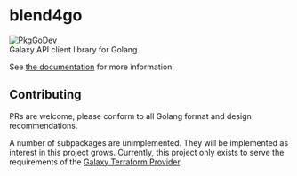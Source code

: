 # blend4go
[![PkgGoDev](https://pkg.go.dev/badge/github.com/brinkmanlab/blend4go)](https://pkg.go.dev/github.com/brinkmanlab/blend4go)  
Galaxy API client library for Golang


See [the documentation](https://pkg.go.dev/github.com/brinkmanlab/blend4go) for more information.

## Contributing
PRs are welcome, please conform to all Golang format and design recommendations.

A number of subpackages are unimplemented. They will be implemented as interest in this project grows. 
Currently, this project only exists to serve the requirements of the [Galaxy Terraform Provider](https://github.com/brinkmanlab/terraform-provider-galaxy).